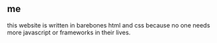 ## me

this website is written in barebones html and css because no one needs more
javascript or frameworks in their lives.
